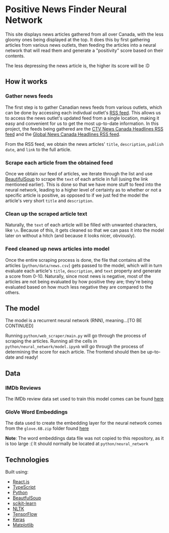 # Positive News Finder Neural Network

This site displays news articles gathered from all over Canada, with the less gloomy ones being displayed at the top. It does this by first gathering articles from various news outlets, then feeding the articles into a neural network that will read them and generate a "positivity" score based on their contents.

The less depressing the news article is, the higher its score will be :D

## How it works

### Gather news feeds

The first step is to gather Canadian news feeds from various outlets, which can be done by accessing each indivdual outlet's [RSS feed](https://en.wikipedia.org/wiki/RSS). This allows us to access the news outlet's updated feed from a single location, making it easy and convenient for us to get the most up-to-date information. In this project, the feeds being gathered are the [CTV News Canada Headlines RSS feed](https://www.ctvnews.ca/rss/ctvnews-ca-canada-public-rss-1.822284) and the [Global News Canada Headlines RSS feed](https://globalnews.ca/canada/feed/).

From the RSS feed, we obtain the news articles' `title`, `description`, `publish date`, and `link` to the full article.

### Scrape each article from the obtained feed

Once we obtain our feed of articles, we iterate through the list and use [BeautifulSoup](https://pypi.org/project/beautifulsoup4/) to scrape the `text` of each article in full (using the link mentioned earlier). This is done so that we have more stuff to feed into the neural network, leading to a higher level of certainty as to whether or not a specific article is positive, as opposed to if we just fed the model the article's very short `title` and `description`.

### Clean up the scraped article text

Naturally, the `text` of each article will be filled with unwanted characters, like `\n`. Because of this, it gets cleaned so that we can pass it into the model later on without a hitch (and because it looks nicer, obviously).

### Feed cleaned up news articles into model

Once the entire scraping process is done, the file that contains all the articles (`python/data/news.csv`) gets passed to the model, which will in turn evaluate each article's `title`, `description`, and `text` property and generate a score from 0-10. Naturally, since most news is negative, most of the articles are not being evaluated by how positive they are; they're being evaluated based on how much less negative they are compared to the others.

## The model

The model is a recurrent neural network (RNN), meaning...[TO BE CONTINUED]

Running `python/web_scraper/main.py` will go through the process of scraping the articles.
Running all the cells in `python/neural_network/model.ipynb` will go through the process of determining the score for each article.
The frontend should then be up-to-date and ready!

## Data

### IMDb Reviews

The IMDb review data set used to train this model comes can be found [here](https://www.kaggle.com/datasets/lakshmi25npathi/imdb-dataset-of-50k-movie-reviews)

### GloVe Word Embeddings

The data used to create the embedding layer for the neural network comes from the `glove.6B.zip` folder found [here](https://nlp.stanford.edu/projects/glove/)

**Note**: The word embeddings data file was not copied to this repository, as it is too large :( It should normally be located at `python/neural_network`

## Technologies

Built using:

- [React.js](https://react.dev/)
- [TypeScript](https://www.typescriptlang.org/)
- [Python](https://www.python.org/)
- [BeautfulSoup](https://pypi.org/project/beautifulsoup4/)
- [scikit-learn](https://scikit-learn.org/stable/)
- [NLTK](https://www.nltk.org/)
- [TensorFlow](https://www.tensorflow.org/)
- [Keras](https://keras.io/)
- [Matplotlib](https://matplotlib.org/)
